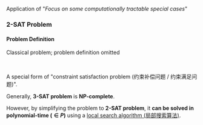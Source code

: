 Application of "*Focus on some computationally tractable special cases*"

### 2-SAT Problem

#### Problem Definition

Classical problem; problem definition omitted

<br>

A special form of "constraint satisfaction problem (约束补偿问题 / 约束满足问题)".

Generally, **3-SAT problem** is **NP-complete**.

However, by simplifying the problem to **2-SAT problem**, it **can be solved in polynomial-time ($\in P$)** using a <u>local search algorithm (局部搜索算法)</u>.

